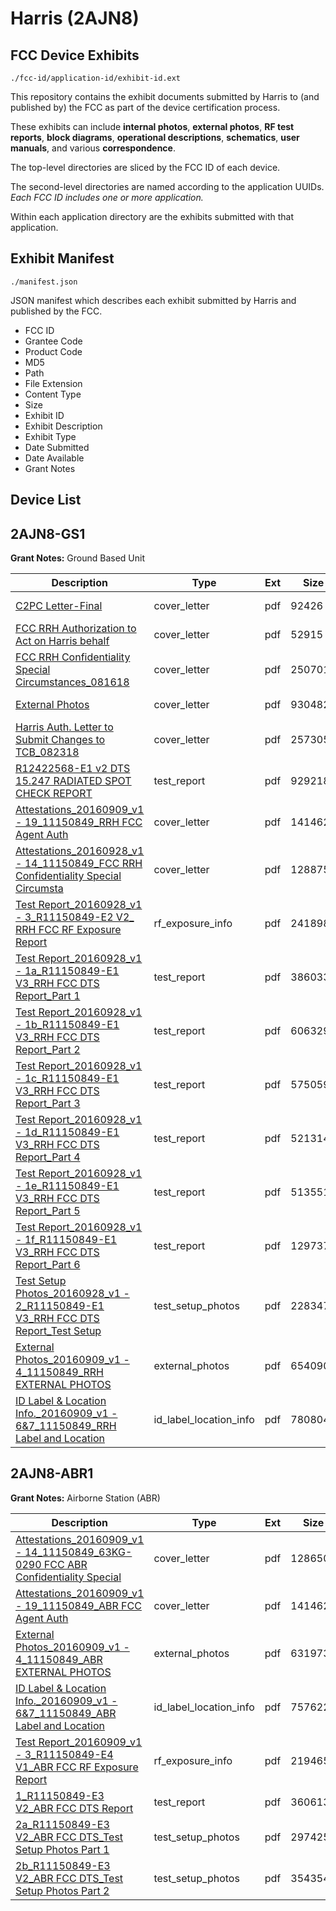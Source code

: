 # Harris (2AJN8)
## FCC Device Exhibits

```
./fcc-id/application-id/exhibit-id.ext
```

This repository contains the exhibit documents submitted by Harris to (and published by) the FCC as part of the device certification process.

These exhibits can include **internal photos**, **external photos**, **RF test reports**, **block diagrams**, **operational descriptions**, **schematics**, **user manuals**, and various **correspondence**.

The top-level directories are sliced by the FCC ID of each device.

The second-level directories are named according to the application UUIDs. *Each FCC ID includes one or more application.*

Within each application directory are the exhibits submitted with that application. 

## Exhibit Manifest

```
./manifest.json
```

JSON manifest which describes each exhibit submitted by Harris and published by the FCC.

- FCC ID
- Grantee Code
- Product Code
- MD5
- Path
- File Extension
- Content Type
- Size
- Exhibit ID
- Exhibit Description
- Exhibit Type
- Date Submitted
- Date Available
- Grant Notes

## Device List
## 2AJN8-GS1
**Grant Notes:** Ground Based Unit

| Description | Type | Ext | Size | Submitted | Available |
| ----------- | ---- | --- | ---- | --------- | --------- |
| [C2PC Letter-Final](2AJN8-GS1/a24643dffd3b3f79b153742ceacfda5b/3981598.pdf) | cover_letter | pdf | 92426 | 2018-08-28 | 2018-08-28 |
| [FCC RRH Authorization to Act on Harris behalf](2AJN8-GS1/a24643dffd3b3f79b153742ceacfda5b/3981599.pdf) | cover_letter | pdf | 52915 | 2018-08-28 | 2018-08-28 |
| [FCC RRH Confidentiality Special Circumstances_081618](2AJN8-GS1/a24643dffd3b3f79b153742ceacfda5b/3981600.pdf) | cover_letter | pdf | 250701 | 2018-08-28 | 2018-08-28 |
| [External Photos](2AJN8-GS1/a24643dffd3b3f79b153742ceacfda5b/3981601.pdf) | cover_letter | pdf | 930482 | 2018-08-28 | 2018-08-28 |
| [Harris Auth. Letter to Submit Changes to TCB_082318](2AJN8-GS1/a24643dffd3b3f79b153742ceacfda5b/3981602.pdf) | cover_letter | pdf | 257305 | 2018-08-28 | 2018-08-28 |
| [R12422568-E1 v2 DTS 15.247 RADIATED SPOT CHECK REPORT](2AJN8-GS1/a24643dffd3b3f79b153742ceacfda5b/3981603.pdf) | test_report | pdf | 929218 | 2018-08-28 | 2018-08-28 |
| [Attestations_20160909_v1 - 19_11150849_RRH FCC Agent Auth](2AJN8-GS1/9a2a9d7812ce6fb23d4c6fbfa4e80ace/3150698.pdf) | cover_letter | pdf | 141462 | 2016-09-28 | 2016-09-28 |
| [Attestations_20160928_v1 - 14_11150849_FCC RRH Confidentiality Special Circumsta](2AJN8-GS1/9a2a9d7812ce6fb23d4c6fbfa4e80ace/3150699.pdf) | cover_letter | pdf | 128875 | 2016-09-28 | 2016-09-28 |
| [Test Report_20160928_v1 - 3_R11150849-E2 V2_ RRH FCC RF Exposure Report](2AJN8-GS1/9a2a9d7812ce6fb23d4c6fbfa4e80ace/3150707.pdf) | rf_exposure_info | pdf | 241898 | 2016-09-28 | 2016-09-28 |
| [Test Report_20160928_v1 - 1a_R11150849-E1 V3_RRH FCC DTS Report_Part 1](2AJN8-GS1/9a2a9d7812ce6fb23d4c6fbfa4e80ace/3150701.pdf) | test_report | pdf | 3860332 | 2016-09-28 | 2016-09-28 |
| [Test Report_20160928_v1 - 1b_R11150849-E1 V3_RRH FCC DTS Report_Part 2](2AJN8-GS1/9a2a9d7812ce6fb23d4c6fbfa4e80ace/3150702.pdf) | test_report | pdf | 6063292 | 2016-09-28 | 2016-09-28 |
| [Test Report_20160928_v1 - 1c_R11150849-E1 V3_RRH FCC DTS Report_Part 3](2AJN8-GS1/9a2a9d7812ce6fb23d4c6fbfa4e80ace/3150703.pdf) | test_report | pdf | 5750590 | 2016-09-28 | 2016-09-28 |
| [Test Report_20160928_v1 - 1d_R11150849-E1 V3_RRH FCC DTS Report_Part 4](2AJN8-GS1/9a2a9d7812ce6fb23d4c6fbfa4e80ace/3150704.pdf) | test_report | pdf | 5213145 | 2016-09-28 | 2016-09-28 |
| [Test Report_20160928_v1 - 1e_R11150849-E1 V3_RRH FCC DTS Report_Part 5](2AJN8-GS1/9a2a9d7812ce6fb23d4c6fbfa4e80ace/3150705.pdf) | test_report | pdf | 5135517 | 2016-09-28 | 2016-09-28 |
| [Test Report_20160928_v1 - 1f_R11150849-E1 V3_RRH FCC DTS Report_Part 6](2AJN8-GS1/9a2a9d7812ce6fb23d4c6fbfa4e80ace/3150706.pdf) | test_report | pdf | 1297375 | 2016-09-28 | 2016-09-28 |
| [Test Setup Photos_20160928_v1 - 2_R11150849-E1 V3_RRH FCC DTS Report_Test Setup](2AJN8-GS1/9a2a9d7812ce6fb23d4c6fbfa4e80ace/3150723.pdf) | test_setup_photos | pdf | 2283478 | 2016-09-28 | 2016-11-12 |
| [External Photos_20160909_v1 - 4_11150849_RRH EXTERNAL PHOTOS](2AJN8-GS1/9a2a9d7812ce6fb23d4c6fbfa4e80ace/3150725.pdf) | external_photos | pdf | 654090 | 2016-09-28 | 2016-11-12 |
| [ID Label & Location Info._20160909_v1 - 6&7_11150849_RRH Label and Location](2AJN8-GS1/9a2a9d7812ce6fb23d4c6fbfa4e80ace/3150700.pdf) | id_label_location_info | pdf | 780804 | 2016-09-28 | 2016-09-28 |
## 2AJN8-ABR1
**Grant Notes:** Airborne Station (ABR)

| Description | Type | Ext | Size | Submitted | Available |
| ----------- | ---- | --- | ---- | --------- | --------- |
| [Attestations_20160909_v1 - 14_11150849_63KG-0290 FCC ABR Confidentiality Special](2AJN8-ABR1/d084b9b54018b534e00415987045923c/3151575.pdf) | cover_letter | pdf | 128650 | 2016-09-29 | 2016-09-29 |
| [Attestations_20160909_v1 - 19_11150849_ABR FCC Agent Auth](2AJN8-ABR1/d084b9b54018b534e00415987045923c/3150698.pdf) | cover_letter | pdf | 141462 | 2016-09-29 | 2016-09-29 |
| [External Photos_20160909_v1 - 4_11150849_ABR EXTERNAL PHOTOS](2AJN8-ABR1/d084b9b54018b534e00415987045923c/3151590.pdf) | external_photos | pdf | 631973 | 2016-09-29 | 2016-11-13 |
| [ID Label & Location Info._20160909_v1 - 6&7_11150849_ABR Label and Location](2AJN8-ABR1/d084b9b54018b534e00415987045923c/3151577.pdf) | id_label_location_info | pdf | 757622 | 2016-09-29 | 2016-09-29 |
| [Test Report_20160909_v1 - 3_R11150849-E4 V1_ABR FCC RF Exposure Report](2AJN8-ABR1/d084b9b54018b534e00415987045923c/3151578.pdf) | rf_exposure_info | pdf | 219465 | 2016-09-29 | 2016-09-29 |
| [1_R11150849-E3 V2_ABR FCC DTS Report](2AJN8-ABR1/d084b9b54018b534e00415987045923c/3151572.pdf) | test_report | pdf | 3606133 | 2016-09-29 | 2016-09-29 |
| [2a_R11150849-E3 V2_ABR FCC DTS_Test Setup Photos Part 1](2AJN8-ABR1/d084b9b54018b534e00415987045923c/3151573.pdf) | test_setup_photos | pdf | 2974252 | 2016-09-29 | 2016-11-13 |
| [2b_R11150849-E3 V2_ABR FCC DTS_Test Setup Photos Part 2](2AJN8-ABR1/d084b9b54018b534e00415987045923c/3151574.pdf) | test_setup_photos | pdf | 3543541 | 2016-09-29 | 2016-11-13 |
